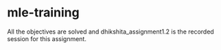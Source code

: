 # mle-training
All the objectives are solved and dhikshita_assignment1.2 is the recorded session for this assignment. 
